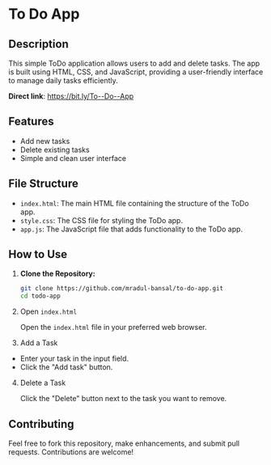 # To Do App

## Description
This simple ToDo application allows users to add and delete tasks. The app is built using HTML, CSS, and JavaScript, providing a user-friendly interface to manage daily tasks efficiently.

**Direct link**: https://bit.ly/To--Do--App

## Features
- Add new tasks
- Delete existing tasks
- Simple and clean user interface

## File Structure
- `index.html`: The main HTML file containing the structure of the ToDo app.
- `style.css`: The CSS file for styling the ToDo app.
- `app.js`: The JavaScript file that adds functionality to the ToDo app.

## How to Use
1. **Clone the Repository:**
   ```bash
   git clone https://github.com/mradul-bansal/to-do-app.git
   cd todo-app


2. Open `index.html`

   Open the `index.html` file in your preferred web browser.

3. Add a Task

- Enter your task in the input field.
-  Click the "Add task" button.

4. Delete a Task

   Click the "Delete" button next to the task you want to remove.

## Contributing

Feel free to fork this repository, make enhancements, and submit pull requests. Contributions are welcome!
